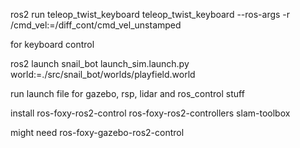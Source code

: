 ros2 run teleop_twist_keyboard teleop_twist_keyboard --ros-args -r /cmd_vel:=/diff_cont/cmd_vel_unstamped

for keyboard control

ros2 launch snail_bot launch_sim.launch.py world:=./src/snail_bot/worlds/playfield.world

run launch file for gazebo, rsp, lidar and ros_control stuff

install ros-foxy-ros2-control ros-foxy-ros2-controllers slam-toolbox

might need ros-foxy-gazebo-ros2-control